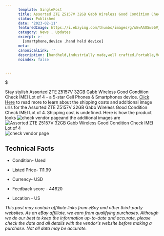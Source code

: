 ```yaml
---
      template: SinglePost
      title: Assorted ZTE Z5157V 32GB Gabb Wireless Good Condition Check IMEI Lot of 4
      status: Published
      date: '2023-02-11'
      featuredImage: https://i.ebayimg.com/thumbs/images/g/uEwAAOSw56Vj5oOY/s-l225.jpg
      category: News , Updates
      excerpt: >-
        [smartphone,device ,hand held device]
      meta:
      canonicalLink: ''
      description: [handheld,industrially made,well crafted,Portable,Mobile,Compact,Convenient,Lightweight,Maneuverable,Man-portable,Miniature,Carriable,Hand-held,Light,Holdable,Transportable,Mobile device,Pocket-sized,On-the-go,Wireless,Cordless,Compact size,Convenient size, smartphone,device ,hand held device]
      noindex: false
      
        
---
```

$

Stay stylish Assorted ZTE Z5157V 32GB Gabb Wireless Good Condition Check IMEI Lot of 4 - a 5-star Cell Phones & Smartphones device. [Click Here](https://www.ebay.com/itm/374506834457?hash=item573258ca19%3Ag%3AuEwAAOSw56Vj5oOY&mkevt=1&mkcid=1&mkrid=711-53200-19255-0&campid=%253CePNCampaignId%253E&customid=%253CreferenceId%253E&toolid=10049) to read more to learn about the shipping costs and additional image urls for the Assorted ZTE Z5157V 32GB Gabb Wireless Good Condition Check IMEI Lot of 4. Shipping cost is undefined. Here is how the product looks ![check vendor page](https://i.ebayimg.com/thumbs/images/g/uEwAAOSw56Vj5oOY/s-l225.jpg)and the additional images are![Assorted ZTE Z5157V 32GB Gabb Wireless Good Condition Check IMEI Lot of 4](https://i.ebayimg.com/images/g/uEwAAOSw56Vj5oOY/s-l1600.jpg)![check vendor page](https://origin-galleryplus.ebayimg.com/ws/web/374506834457_2_0_1/225x225.jpg,https://origin-galleryplus.ebayimg.com/ws/web/374506834457_3_0_1/225x225.jpg,https://origin-galleryplus.ebayimg.com/ws/web/374506834457_4_0_1/225x225.jpg,https://origin-galleryplus.ebayimg.com/ws/web/374506834457_5_0_1/225x225.jpg,https://origin-galleryplus.ebayimg.com/ws/web/374506834457_6_0_1/225x225.jpg,https://origin-galleryplus.ebayimg.com/ws/web/374506834457_7_0_1/225x225.jpg,https://origin-galleryplus.ebayimg.com/ws/web/374506834457_8_0_1/225x225.jpg)



 ## Technical Facts 



     
      

 - Condition- Used 


      

 - Listed Price- 111.99 


      

 - Currency- USD 


      

 - Feedback score - 44620 


      

 - Location - US 


      
      

 *_This post may contain affiliate links from eBay and other third-party websites. As an eBay affiliate, we earn from qualifying purchases. Although we do our best to keep the information up-to-date and accurate, please check the date and all details with the vendor's website before making a purchase. Not all data may be accurate._*







